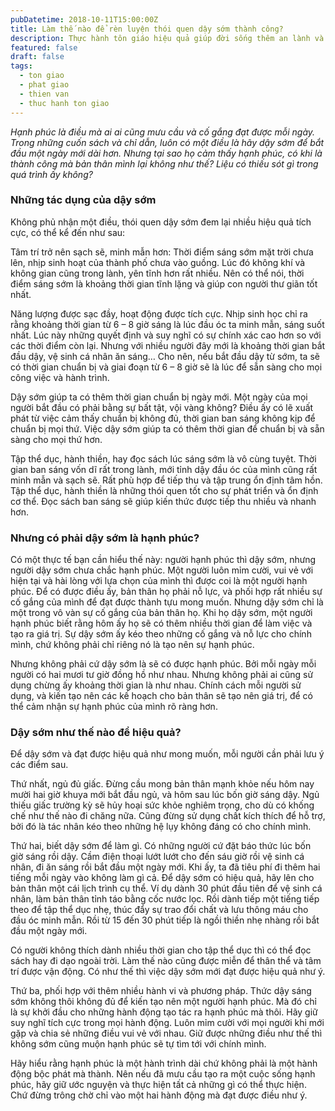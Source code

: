 ```yaml
---
pubDatetime: 2018-10-11T15:00:00Z
title: Làm thế nào để rèn luyện thói quen dậy sớm thành công?
description: Thực hành tôn giáo hiệu quả giúp đời sống thêm an lành và hạnh phúc, giác ngộ nhiều điều hữu ích để đem lại năng lượng tích cực cho bản thân, và giá trị đẹp cho cộng đồng.
featured: false
draft: false
tags:
  - ton giao
  - phat giao
  - thien van
  - thuc hanh ton giao
---
```


_Hạnh phúc là điều mà ai ai cũng mưu cầu và cố gắng đạt được mỗi ngày. Trong những cuốn sách và chỉ dẫn, luôn có một điều là hãy dậy sớm để bắt đầu một ngày mới dài hơn. Nhưng tại sao họ cảm thấy hạnh phúc, có khi là thành công mà bản thân mình lại không như thế? Liệu có thiếu sót gì trong quá trình ấy không?_

### Những tác dụng của dậy sớm

Không phủ nhận một điều, thói quen dậy sớm đem lại nhiều hiệu quả tích cực, có thể kể đến như sau:

Tâm trí trở nên sạch sẽ, minh mẫn hơn: Thời điểm sáng sớm mặt trời chưa lên, nhịp sinh hoạt của thành phố chưa vào guồng. Lúc đó không khí và không gian cũng trong lành, yên tĩnh hơn rất nhiều. Nên có thể nói, thời điểm sáng sớm là khoảng thời gian tĩnh lặng và giúp con người thư giãn tốt nhất.

Năng lượng được sạc đầy, hoạt động được tích cực. Nhịp sinh học chỉ ra rằng khoảng thời gian từ 6 – 8 giờ sáng là lúc đầu óc ta minh mẫn, sáng suốt nhất. Lúc này những quyết định và suy nghĩ có sự chính xác cao hơn so với các thời điểm còn lại. Nhưng với nhiều người đây mới là khoảng thời gian bắt đầu dậy, vệ sinh cá nhân ăn sáng… Cho nên, nếu bắt đầu dậy từ sớm, ta sẽ có thời gian chuẩn bị và giai đoạn từ 6 – 8 giờ sẽ là lúc để sẵn sàng cho mọi công việc và hành trình.

Dậy sớm giúp ta có thêm thời gian chuẩn bị ngày mới. Một ngày của mọi người bắt đầu có phải bằng sự bất tật, vội vàng không? Điều ấy có lẽ xuất phát từ việc cảm thấy chuẩn bị không đủ, thời gian ban sáng không kịp để chuẩn bị mọi thứ. Việc dậy sớm giúp ta có thêm thời gian để chuẩn bị và sẵn sàng cho mọi thứ hơn.

Tập thể dục, hành thiền, hay đọc sách lúc sáng sớm là vô cùng tuyệt. Thời gian ban sáng vốn dĩ rất trong lành, mới tỉnh dậy đầu óc của mình cũng rất minh mẫn và sạch sẽ. Rất phù hợp để tiếp thu và tập trung ổn định tâm hồn. Tập thể dục, hành thiền là những thói quen tốt cho sự phát triển và ổn định cơ thể. Đọc sách ban sáng sẽ giúp kiến thức được tiếp thu nhiều và nhanh hơn.

### Nhưng có phải dậy sớm là hạnh phúc?

Có một thực tế bạn cần hiểu thế này: người hạnh phúc thì dậy sớm, nhưng người dậy sớm chưa chắc hạnh phúc. Một người luôn mỉm cười, vui vẻ với hiện tại và hài lòng với lựa chọn của mình thì được coi là một người hạnh phúc. Để có được điều ấy, bản thân họ phải nỗ lực, và phối hợp rất nhiều sự cố gắng của mình để đạt được thành tựu mong muốn. Nhưng dậy sớm chỉ là một trong vô vàn sự cố gắng của bản thân họ. Khi họ dậy sớm, một người hạnh phúc biết rằng hôm ấy họ sẽ có thêm nhiều thời gian để làm việc và tạo ra giá trị. Sự dậy sớm ấy kéo theo những cố gắng và nỗ lực cho chính mình, chứ không phải chỉ riêng nó là tạo nên sự hạnh phúc.

Nhưng không phải cứ dậy sớm là sẽ có được hạnh phúc. Bởi mỗi ngày mỗi người có hai mươi tư giờ đồng hồ như nhau. Nhưng không phải ai cũng sử dụng chừng ấy khoảng thời gian là như nhau. Chính cách mỗi người sử dụng, và kiến tạo nên các kế hoạch cho bản thân sẽ tạo nên giá trị, để có thể cảm nhận sự hạnh phúc của mình rõ ràng hơn.

### Dậy sớm như thế nào để hiệu quả?

Để dậy sớm và đạt được hiệu quả như mong muốn, mỗi người cần phải lưu ý các điểm sau.

Thứ nhất, ngủ đủ giấc. Đừng cầu mong bản thân mạnh khỏe nếu hôm nay mười hai giờ khuya mới bắt đầu ngủ, và hôm sau lúc bốn giờ sáng dậy. Ngủ thiếu giấc trường kỳ sẽ hủy hoại sức khỏe nghiêm trọng, cho dù có khống chế như thế nào đi chăng nữa. Cũng đừng sử dụng chất kích thích để hỗ trợ, bởi đó là tác nhân kéo theo những hệ lụy không đáng có cho chính mình.

Thứ hai, biết dậy sớm để làm gì. Có những người cứ đặt báo thức lúc bốn giờ sáng rồi dậy. Cầm điện thoại lướt lướt cho đến sáu giờ rồi vệ sinh cá nhân, đi ăn sáng rồi bắt đầu một ngày mới. Khi ấy, ta đã tiêu phí đi thêm hai tiếng mỗi ngày vào không làm gì cả. Để dậy sớm có hiệu quả, hãy lên cho bản thân một cái lịch trình cụ thể. Ví dụ dành 30 phút đầu tiên để vệ sinh cá nhân, làm bản thân tỉnh táo bằng cốc nước lọc. Rồi dành tiếp một tiếng tiếp theo để tập thể dục nhẹ, thúc đẩy sự trao đổi chất và lưu thông máu cho đầu óc minh mẫn. Rồi từ 15 đến 30 phút tiếp là ngồi thiền nhẹ nhàng rồi bắt đầu một ngày mới.

Có người không thích dành nhiều thời gian cho tập thể dục thì có thể đọc sách hay đi dạo ngoài trời. Làm thế nào cũng được miễn để thân thể và tâm trí được vận động. Có như thế thì việc dậy sớm mới đạt được hiệu quả như ý.

Thứ ba, phối hợp với thêm nhiều hành vi và phương pháp. Thức dậy sáng sớm không thôi không đủ để kiến tạo nên một người hạnh phúc. Mà đó chỉ là sự khởi đầu cho những hành động tạo tác ra hạnh phúc mà thôi. Hãy giữ suy nghĩ tích cực trong mọi hành động. Luôn mỉm cười với mọi người khi mới gặp và chia sẻ những điều vui vẻ với nhau. Giữ được những điều như thế thì không sớm cũng muộn hạnh phúc sẽ tự tìm tới với chính mình.

Hãy hiểu rằng hạnh phúc là một hành trình dài chứ không phải là một hành động bộc phát mà thành. Nên nếu đã mưu cầu tạo ra một cuộc sống hạnh phúc, hãy giữ ước nguyện và thực hiện tất cả những gì có thể thực hiện. Chứ đừng trông chờ chỉ vào một hai hành động mà đạt được điều như ý.
